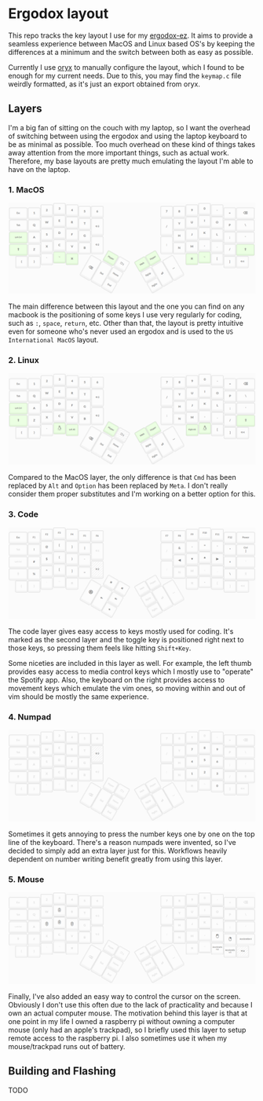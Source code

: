 # Ergodox layout

This repo tracks the key layout I use for my [ergodox-ez](https://ergodox-ez.com/). It aims to provide a seamless experience between MacOS and Linux based OS's by keeping the differences at a minimum and the switch between both as easy as possible.

Currently I use [oryx](https://ergodox-ez.com/pages/oryx) to manually configure the layout, which I found to be enough for my current needs. Due to this, you may find the `keymap.c` file weirdly formatted, as it's just an export obtained from oryx.

## Layers

I'm a big fan of sitting on the couch with my laptop, so I want the overhead of switching between using the ergodox and using the laptop keyboard to be as minimal as possible. Too much overhead on these kind of things takes away attention from the more important things, such as actual work. Therefore, my base layouts are pretty much emulating the layout I'm able to have on the laptop.

### 1. MacOS

![macos](img/macos_layer.png)

The main difference between this layout and the one you can find on any macbook is the positioning of some keys I use very regularly for coding, such as `:`, `space`, `return`, etc. Other than that, the layout is pretty intuitive even for someone who's never used an ergodox and is used to the `US International MacOS` layout.

### 2. Linux

![linux](img/linux_layer.png)

Compared to the MacOS layer, the only difference is that `Cmd` has been replaced by `Alt` and `Option` has been replaced by `Meta`. I don't really consider them proper substitutes and I'm working on a better option for this.

### 3. Code

![code](img/code_layer.png)

The code layer gives easy access to keys mostly used for coding. It's marked as the second layer and the toggle key is positioned right next to those keys, so pressing them feels like hitting `Shift+Key`.

Some niceties are included in this layer as well. For example, the left thumb provides easy access to media control keys which I mostly use to "operate" the Spotify app. Also, the keyboard on the right provides access to movement keys which emulate the vim ones, so moving within and out of vim should be mostly the same experience.

### 4. Numpad

![numpad](img/numpad_layer.png)

Sometimes it gets annoying to press the number keys one by one on the top line of the keyboard. There's a reason numpads were invented, so I've decided to simply add an extra layer just for this. Workflows heavily dependent on number writing benefit greatly from using this layer.

### 5. Mouse

![mouse](img/mouse_layer.png)

Finally, I've also added an easy way to control the cursor on the screen. Obviously I don't use this often due to the lack of practicality and because I own an actual computer mouse. The motivation behind this layer is that at one point in my life I owned a raspberry pi without owning a computer mouse (only had an apple's trackpad), so I briefly used this layer to setup remote access to the raspberry pi. I also sometimes use it when my mouse/trackpad runs out of battery.

## Building and Flashing

TODO
